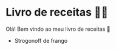 # 	Livro de receitas :woman_cook:

Olá! Bem vindo ao meu livro de receitas :wave:

- Strogonoff de frango

